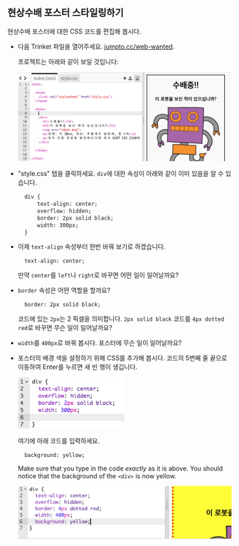 ## 현상수배 포스터 스타일링하기

현상수배 포스터에 대한 CSS 코드를 편집해 봅시다.

+ 다음 Trinket 파일을 열어주세요. <a target="_blank" href="http://jumpto.cc/web-wanted">jumpto.cc/web-wanted</a>.
    
    프로젝트는 아래와 같이 보일 것입니다:
    
    ![screenshot](images/wanted-starter.png)

+ "style.css" 탭을 클릭하세요. `div`에 대한 속성이 아래와 같이 이미 있음을 알 수 있습니다.
    
        div {
            text-align: center;
            overflow: hidden;
            border: 2px solid black;
            width: 300px;
        }   
        

+ 이제 `text-align` 속성부터 한번 바꿔 보기로 하겠습니다.
    
        text-align: center;
        
    
    만약 `center`를 `left`나 `right`로 바꾸면 어떤 일이 일어날까요?

+ `border` 속성은 어떤 역할을 할까요?
    
        border: 2px solid black;
        
    
    코드에 있는 `2px`는 2 픽셀을 의미합니다. `2px solid black` 코드를 `4px dotted red`로 바꾸면 무슨 일이 일어날까요?

+ `width`를 `400px`로 바꿔 봅시다. 포스터에 무슨 일이 일어날까요?

+ 포스터의 배경 색을 설정하기 위해 CSS를 추가해 봅시다. 코드의 5번째 줄 끝으로 이동하여 Enter를 누르면 새 빈 행이 생깁니다.
    
    ![screenshot](images/wanted-newline.png)
    
    여기에 아래 코드를 입력하세요.
    
        background: yellow;
        
    
    Make sure that you type in the code *exactly* as it is above. You should notice that the background of the `<div>` is now yellow.
    
    ![screenshot](images/wanted-background.png)
